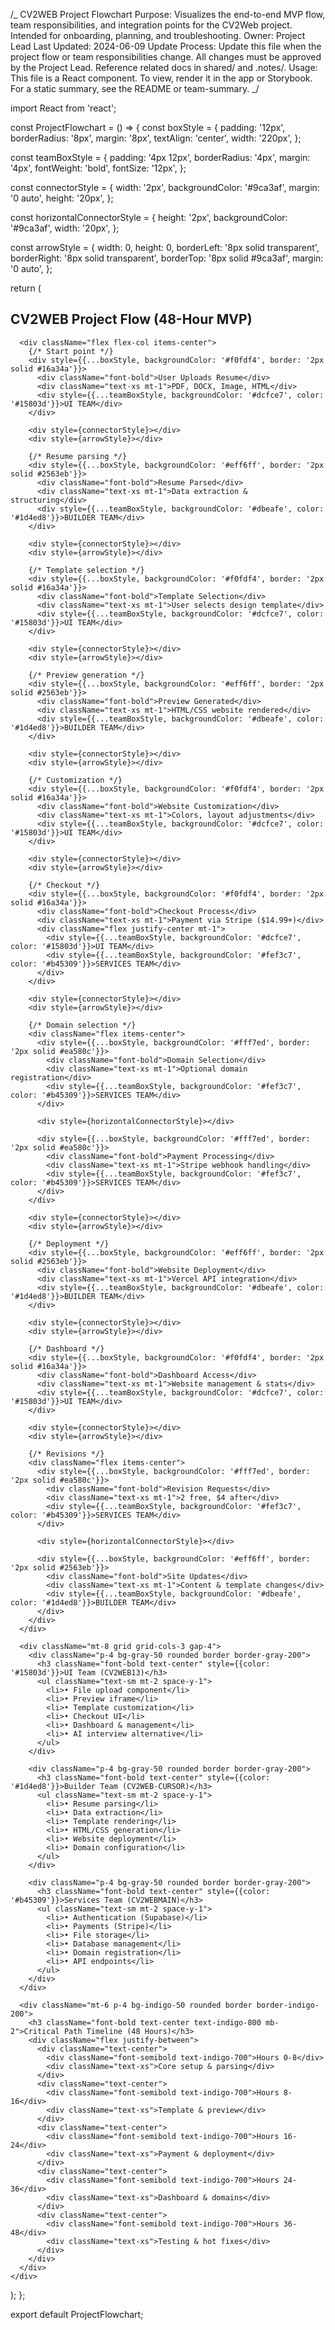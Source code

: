/_ CV2WEB Project Flowchart Purpose: Visualizes the end-to-end MVP flow, team
responsibilities, and integration points for the CV2Web project. Intended for
onboarding, planning, and troubleshooting. Owner: Project Lead Last Updated:
2024-06-09 Update Process: Update this file when the project flow or team
responsibilities change. All changes must be approved by the Project Lead.
Reference related docs in shared/ and .notes/. Usage: This file is a React
component. To view, render it in the app or Storybook. For a static summary, see
the README or team-summary. _/

import React from 'react';

const ProjectFlowchart = () => { const boxStyle = { padding: '12px',
borderRadius: '8px', margin: '8px', textAlign: 'center', width: '220px', };

const teamBoxStyle = { padding: '4px 12px', borderRadius: '4px', margin: '4px',
fontWeight: 'bold', fontSize: '12px', };

const connectorStyle = { width: '2px', backgroundColor: '#9ca3af', margin: '0
auto', height: '20px', };

const horizontalConnectorStyle = { height: '2px', backgroundColor: '#9ca3af',
width: '20px', };

const arrowStyle = { width: 0, height: 0, borderLeft: '8px solid transparent',
borderRight: '8px solid transparent', borderTop: '8px solid #9ca3af', margin: '0
auto', };

return ( <div className="p-6 bg-white rounded-lg shadow">

<h2 className="text-2xl font-bold mb-8 text-center">CV2WEB Project Flow (48-Hour
MVP)</h2>

      <div className="flex flex-col items-center">
        {/* Start point */}
        <div style={{...boxStyle, backgroundColor: '#f0fdf4', border: '2px solid #16a34a'}}>
          <div className="font-bold">User Uploads Resume</div>
          <div className="text-xs mt-1">PDF, DOCX, Image, HTML</div>
          <div style={{...teamBoxStyle, backgroundColor: '#dcfce7', color: '#15803d'}}>UI TEAM</div>
        </div>

        <div style={connectorStyle}></div>
        <div style={arrowStyle}></div>

        {/* Resume parsing */}
        <div style={{...boxStyle, backgroundColor: '#eff6ff', border: '2px solid #2563eb'}}>
          <div className="font-bold">Resume Parsed</div>
          <div className="text-xs mt-1">Data extraction & structuring</div>
          <div style={{...teamBoxStyle, backgroundColor: '#dbeafe', color: '#1d4ed8'}}>BUILDER TEAM</div>
        </div>

        <div style={connectorStyle}></div>
        <div style={arrowStyle}></div>

        {/* Template selection */}
        <div style={{...boxStyle, backgroundColor: '#f0fdf4', border: '2px solid #16a34a'}}>
          <div className="font-bold">Template Selection</div>
          <div className="text-xs mt-1">User selects design template</div>
          <div style={{...teamBoxStyle, backgroundColor: '#dcfce7', color: '#15803d'}}>UI TEAM</div>
        </div>

        <div style={connectorStyle}></div>
        <div style={arrowStyle}></div>

        {/* Preview generation */}
        <div style={{...boxStyle, backgroundColor: '#eff6ff', border: '2px solid #2563eb'}}>
          <div className="font-bold">Preview Generated</div>
          <div className="text-xs mt-1">HTML/CSS website rendered</div>
          <div style={{...teamBoxStyle, backgroundColor: '#dbeafe', color: '#1d4ed8'}}>BUILDER TEAM</div>
        </div>

        <div style={connectorStyle}></div>
        <div style={arrowStyle}></div>

        {/* Customization */}
        <div style={{...boxStyle, backgroundColor: '#f0fdf4', border: '2px solid #16a34a'}}>
          <div className="font-bold">Website Customization</div>
          <div className="text-xs mt-1">Colors, layout adjustments</div>
          <div style={{...teamBoxStyle, backgroundColor: '#dcfce7', color: '#15803d'}}>UI TEAM</div>
        </div>

        <div style={connectorStyle}></div>
        <div style={arrowStyle}></div>

        {/* Checkout */}
        <div style={{...boxStyle, backgroundColor: '#f0fdf4', border: '2px solid #16a34a'}}>
          <div className="font-bold">Checkout Process</div>
          <div className="text-xs mt-1">Payment via Stripe ($14.99+)</div>
          <div className="flex justify-center mt-1">
            <div style={{...teamBoxStyle, backgroundColor: '#dcfce7', color: '#15803d'}}>UI TEAM</div>
            <div style={{...teamBoxStyle, backgroundColor: '#fef3c7', color: '#b45309'}}>SERVICES TEAM</div>
          </div>
        </div>

        <div style={connectorStyle}></div>
        <div style={arrowStyle}></div>

        {/* Domain selection */}
        <div className="flex items-center">
          <div style={{...boxStyle, backgroundColor: '#fff7ed', border: '2px solid #ea580c'}}>
            <div className="font-bold">Domain Selection</div>
            <div className="text-xs mt-1">Optional domain registration</div>
            <div style={{...teamBoxStyle, backgroundColor: '#fef3c7', color: '#b45309'}}>SERVICES TEAM</div>
          </div>

          <div style={horizontalConnectorStyle}></div>

          <div style={{...boxStyle, backgroundColor: '#fff7ed', border: '2px solid #ea580c'}}>
            <div className="font-bold">Payment Processing</div>
            <div className="text-xs mt-1">Stripe webhook handling</div>
            <div style={{...teamBoxStyle, backgroundColor: '#fef3c7', color: '#b45309'}}>SERVICES TEAM</div>
          </div>
        </div>

        <div style={connectorStyle}></div>
        <div style={arrowStyle}></div>

        {/* Deployment */}
        <div style={{...boxStyle, backgroundColor: '#eff6ff', border: '2px solid #2563eb'}}>
          <div className="font-bold">Website Deployment</div>
          <div className="text-xs mt-1">Vercel API integration</div>
          <div style={{...teamBoxStyle, backgroundColor: '#dbeafe', color: '#1d4ed8'}}>BUILDER TEAM</div>
        </div>

        <div style={connectorStyle}></div>
        <div style={arrowStyle}></div>

        {/* Dashboard */}
        <div style={{...boxStyle, backgroundColor: '#f0fdf4', border: '2px solid #16a34a'}}>
          <div className="font-bold">Dashboard Access</div>
          <div className="text-xs mt-1">Website management & stats</div>
          <div style={{...teamBoxStyle, backgroundColor: '#dcfce7', color: '#15803d'}}>UI TEAM</div>
        </div>

        <div style={connectorStyle}></div>
        <div style={arrowStyle}></div>

        {/* Revisions */}
        <div className="flex items-center">
          <div style={{...boxStyle, backgroundColor: '#fff7ed', border: '2px solid #ea580c'}}>
            <div className="font-bold">Revision Requests</div>
            <div className="text-xs mt-1">2 free, $4 after</div>
            <div style={{...teamBoxStyle, backgroundColor: '#fef3c7', color: '#b45309'}}>SERVICES TEAM</div>
          </div>

          <div style={horizontalConnectorStyle}></div>

          <div style={{...boxStyle, backgroundColor: '#eff6ff', border: '2px solid #2563eb'}}>
            <div className="font-bold">Site Updates</div>
            <div className="text-xs mt-1">Content & template changes</div>
            <div style={{...teamBoxStyle, backgroundColor: '#dbeafe', color: '#1d4ed8'}}>BUILDER TEAM</div>
          </div>
        </div>
      </div>

      <div className="mt-8 grid grid-cols-3 gap-4">
        <div className="p-4 bg-gray-50 rounded border border-gray-200">
          <h3 className="font-bold text-center" style={{color: '#15803d'}}>UI Team (CV2WEB13)</h3>
          <ul className="text-sm mt-2 space-y-1">
            <li>• File upload component</li>
            <li>• Preview iframe</li>
            <li>• Template customization</li>
            <li>• Checkout UI</li>
            <li>• Dashboard & management</li>
            <li>• AI interview alternative</li>
          </ul>
        </div>

        <div className="p-4 bg-gray-50 rounded border border-gray-200">
          <h3 className="font-bold text-center" style={{color: '#1d4ed8'}}>Builder Team (CV2WEB-CURSOR)</h3>
          <ul className="text-sm mt-2 space-y-1">
            <li>• Resume parsing</li>
            <li>• Data extraction</li>
            <li>• Template rendering</li>
            <li>• HTML/CSS generation</li>
            <li>• Website deployment</li>
            <li>• Domain configuration</li>
          </ul>
        </div>

        <div className="p-4 bg-gray-50 rounded border border-gray-200">
          <h3 className="font-bold text-center" style={{color: '#b45309'}}>Services Team (CV2WEBMAIN)</h3>
          <ul className="text-sm mt-2 space-y-1">
            <li>• Authentication (Supabase)</li>
            <li>• Payments (Stripe)</li>
            <li>• File storage</li>
            <li>• Database management</li>
            <li>• Domain registration</li>
            <li>• API endpoints</li>
          </ul>
        </div>
      </div>

      <div className="mt-6 p-4 bg-indigo-50 rounded border border-indigo-200">
        <h3 className="font-bold text-center text-indigo-800 mb-2">Critical Path Timeline (48 Hours)</h3>
        <div className="flex justify-between">
          <div className="text-center">
            <div className="font-semibold text-indigo-700">Hours 0-8</div>
            <div className="text-xs">Core setup & parsing</div>
          </div>
          <div className="text-center">
            <div className="font-semibold text-indigo-700">Hours 8-16</div>
            <div className="text-xs">Template & preview</div>
          </div>
          <div className="text-center">
            <div className="font-semibold text-indigo-700">Hours 16-24</div>
            <div className="text-xs">Payment & deployment</div>
          </div>
          <div className="text-center">
            <div className="font-semibold text-indigo-700">Hours 24-36</div>
            <div className="text-xs">Dashboard & domains</div>
          </div>
          <div className="text-center">
            <div className="font-semibold text-indigo-700">Hours 36-48</div>
            <div className="text-xs">Testing & hot fixes</div>
          </div>
        </div>
      </div>
    </div>

); };

export default ProjectFlowchart;

